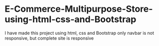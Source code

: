 # E-Commerce-Multipurpose-Store-using-html-css-and-Bootstrap
I have made this project using html, css and Bootstrap only navbar is not responsive, but complete site is responsive
